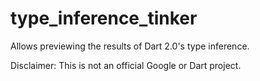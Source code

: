# type_inference_tinker

Allows previewing the results of Dart 2.0's type inference.

Disclaimer: This is not an official Google or Dart project.
